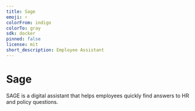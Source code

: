 ```yaml
---
title: Sage
emoji: ⚡
colorFrom: indigo
colorTo: gray
sdk: docker
pinned: false
license: mit
short_description: Employee Assistant
---
```


# Sage
SAGE is a digital assistant that helps employees quickly find answers to HR and policy questions.